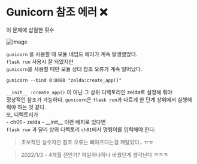 # Gunicorn 참조 에러 ❌
 
이 문제에 삽질한 횟수  

![image](https://user-images.githubusercontent.com/45661217/134806966-9ee02c84-74f4-4b6d-aed4-46daea631f67.png) 
  
`gunicorn` 을 사용할 때 모듈 네임드 에러가 계속 발생했었다.  
`flask run` 사용시 잘 되었지만  
`gunicorn`을 사용할 때만 모듈 상대 참조 오류가 계속 일어났다.    

```ubuntu
gunicorn --bind 0:8080 "zelda:create_app()"  
```

`__init__ :create_app()` 이 아닌 그 상위 디렉토리인 zelda로 설정해 줘야  
정상적인 참조가 가능하다. `gunicorn`은 `flask run`과 다르게 한 단계 상위에서 실행해줘야 하는 것 같다.  
또, 디렉토리가   
\- ch01 
    \- zelda 
        \- \_\_init\_\_ 이런 배치로 있다면    
`flask run` 과 달리 상위 디렉토리 `ch01`에서 명령어를 입력해야 한다.

> 초보적인 실수지만 참조 오류는 뼈아프다는걸 깨달았다.. ㅠㅠ  

> 2022/1/3 - 4개월 전인가? 파일하나하나 바꿨던게 생각난다 ㅋㅋㅋ 